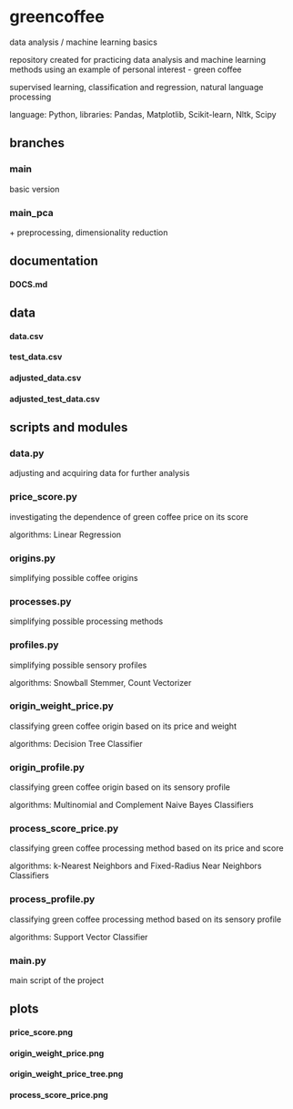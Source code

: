 # greencoffee

data analysis / machine learning basics

repository created for practicing data analysis and machine learning methods using an example of personal interest - green coffee

supervised learning, classification and regression, natural language processing

language: Python, libraries: Pandas, Matplotlib, Scikit-learn, Nltk, Scipy

## branches

### main

basic version

### main_pca

\+ preprocessing, dimensionality reduction

## documentation

#### DOCS.md

## data

#### data.csv
#### test_data.csv
#### adjusted_data.csv
#### adjusted_test_data.csv

## scripts and modules

### data.py

adjusting and acquiring data for further analysis

### price_score.py

investigating the dependence of green coffee price on its score

algorithms: Linear Regression

### origins.py

simplifying possible coffee origins

### processes.py

simplifying possible processing methods

### profiles.py

simplifying possible sensory profiles

algorithms: Snowball Stemmer, Count Vectorizer

### origin_weight_price.py

classifying green coffee origin based on its price and weight

algorithms: Decision Tree Classifier

### origin_profile.py

classifying green coffee origin based on its sensory profile

algorithms: Multinomial and Complement Naive Bayes Classifiers

### process_score_price.py

classifying green coffee processing method based on its price and score

algorithms: k-Nearest Neighbors and Fixed-Radius Near Neighbors Classifiers

### process_profile.py

classifying green coffee processing method based on its sensory profile

algorithms: Support Vector Classifier

### main.py

main script of the project

## plots

#### price_score.png
#### origin_weight_price.png
#### origin_weight_price_tree.png
#### process_score_price.png
